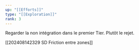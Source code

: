 ```yaml
---
up: "[[Efforts]]"
type: "[[Exploration]]"
rank: 3
---
```

Regarder la non intégration dans le premier Tier. Plutôt le rejet.

[[202408142329 SD Friction entre zones]]

